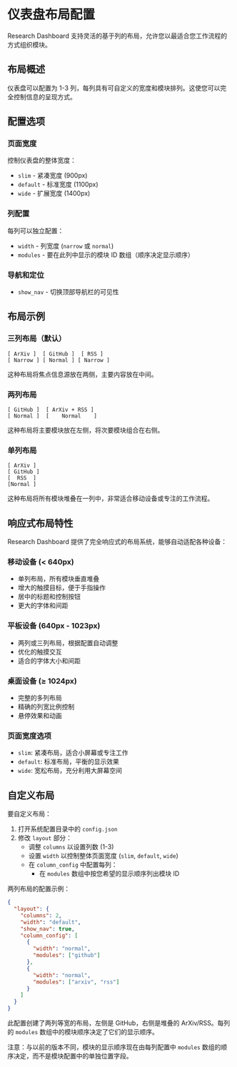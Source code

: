 # 仪表盘布局配置

Research Dashboard 支持灵活的基于列的布局，允许您以最适合您工作流程的方式组织模块。

## 布局概述

仪表盘可以配置为 1-3 列，每列具有可自定义的宽度和模块排列。这使您可以完全控制信息的呈现方式。

## 配置选项

### 页面宽度

控制仪表盘的整体宽度：

- `slim` - 紧凑宽度 (900px)
- `default` - 标准宽度 (1100px) 
- `wide` - 扩展宽度 (1400px)

### 列配置

每列可以独立配置：

- `width` - 列宽度 (`narrow` 或 `normal`)
- `modules` - 要在此列中显示的模块 ID 数组（顺序决定显示顺序）

### 导航和定位

- `show_nav` - 切换顶部导航栏的可见性

## 布局示例

### 三列布局（默认）

```
[ ArXiv ]  [ GitHub ]  [ RSS ]
[ Narrow ] [ Normal ] [ Narrow ]
```

这种布局将焦点信息源放在两侧，主要内容放在中间。

### 两列布局

```
[ GitHub ]  [ ArXiv + RSS ]
[ Normal ]  [    Normal    ]
```

这种布局将主要模块放在左侧，将次要模块组合在右侧。

### 单列布局

```
[ ArXiv ]
[ GitHub ]
[  RSS  ]
[Normal ]
```

这种布局将所有模块堆叠在一列中，非常适合移动设备或专注的工作流程。

## 响应式布局特性

Research Dashboard 提供了完全响应式的布局系统，能够自动适配各种设备：

### 移动设备 (< 640px)
- 单列布局，所有模块垂直堆叠
- 增大的触摸目标，便于手指操作
- 居中的标题和控制按钮
- 更大的字体和间距

### 平板设备 (640px - 1023px)
- 两列或三列布局，根据配置自动调整
- 优化的触摸交互
- 适合的字体大小和间距

### 桌面设备 (≥ 1024px)
- 完整的多列布局
- 精确的列宽比例控制
- 悬停效果和动画

### 页面宽度选项
- `slim`: 紧凑布局，适合小屏幕或专注工作
- `default`: 标准布局，平衡的显示效果
- `wide`: 宽松布局，充分利用大屏幕空间

## 自定义布局

要自定义布局：

1. 打开系统配置目录中的 `config.json`
2. 修改 `layout` 部分：
   - 调整 `columns` 以设置列数 (1-3)
   - 设置 `width` 以控制整体页面宽度 (`slim`, `default`, `wide`)
   - 在 `column_config` 中配置每列：
     - 在 `modules` 数组中按您希望的显示顺序列出模块 ID

两列布局的配置示例：

```json
{
  "layout": {
    "columns": 2,
    "width": "default",
    "show_nav": true,
    "column_config": [
      {
        "width": "normal",
        "modules": ["github"]
      },
      {
        "width": "normal",
        "modules": ["arxiv", "rss"]
      }
    ]
  }
}
```

此配置创建了两列等宽的布局，左侧是 GitHub，右侧是堆叠的 ArXiv/RSS。每列的 `modules` 数组中的模块顺序决定了它们的显示顺序。

注意：与以前的版本不同，模块的显示顺序现在由每列配置中 `modules` 数组的顺序决定，而不是模块配置中的单独位置字段。